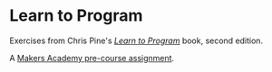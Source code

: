 # Learn to Program

Exercises from Chris Pine's [_Learn to Program_](https://pine.fm/LearnToProgram/) book, second edition.

A [Makers Academy pre-course assignment](https://github.com/makersacademy/pre_course/blob/master/tutorial.md).
